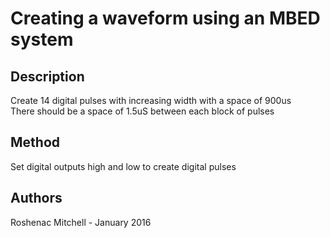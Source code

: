 # Creating a waveform using an MBED system
                           
## Description
Create 14 digital pulses with increasing width with a space of 900us  
There should be a space of 1.5uS between each block of pulses
                           
## Method
Set digital outputs high and low to create digital pulses

## Authors
Roshenac Mitchell -  January 2016
